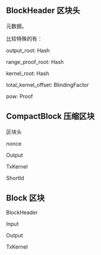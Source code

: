 ## **BlockHeader** 区块头

元数据。

比较特殊的有：

output\_root: Hash

range\_proof\_root: Hash

kernel\_root: Hash

total\_kernel\_offset: BlindingFactor

pow: Proof

## **CompactBlock** 压缩区块

区块头

nonce

Output

TxKernel

ShortId

## **Block** 区块

BlockHeader

Input

Output

TxKernel

